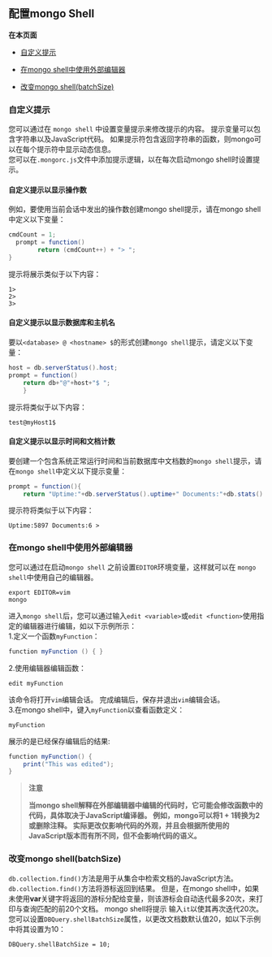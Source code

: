
## 配置mongo Shell
**在本页面**<br />

* [自定义提示](#自定义)

* [在mongo shell中使用外部编辑器](#外部编辑器)

* [改变mongo shell(batchSize)](#changeSize)

### <span id="自定义">自定义提示</span>

您可以通过在 `mongo shell` 中设置变量提示来修改提示的内容。 提示变量可以包含字符串以及JavaScript代码。 如果提示符包含返回字符串的函数，则mongo可以在每个提示符中显示动态信息。<br />您可以在`.mongorc.js`文件中添加提示逻辑，以在每次启动mongo shell时设置提示。<br />

#### **自定义提示以显示操作数**  

例如，要使用当前会话中发出的操作数创建mongo shell提示，请在mongo shell中定义以下变量：

```java
cmdCount = 1;
  prompt = function() 
    	return (cmdCount++) + "> ";
}
```

提示将展示类似于以下内容：

```shell
1>
2>
3>
```

#### 自定义提示以显示数据库和主机名

要以`<database> @ <hostname> $`的形式创建`mongo shell`提示，请定义以下变量：<br />

```java
host = db.serverStatus().host;
prompt = function() 
	return db+"@"+host+"$ ";
    }
```

提示将类似于以下内容：

```
test@myHost1$
```

#### 自定义提示以显示时间和文档计数

要创建一个包含系统正常运行时间和当前数据库中文档数的`mongo shell`提示，请在`mongo shell`中定义以下提示变量：

```java
prompt = function(){
	return "Uptime:"+db.serverStatus().uptime+" Documents:"+db.stats().objects+" > "; }
```

提示符将类似于以下内容：

```shell
Uptime:5897 Documents:6 >
```

### <span id="外部编辑器">在mongo shell中使用外部编辑器</span>

您可以通过在启动`mongo shell` 之前设置`EDITOR`环境变量，这样就可以在 `mongo shell`中使用自己的编辑器。

```
export EDITOR=vim
mongo
```

进入`mongo shell`后，您可以通过输入`edit <variable>`或`edit <function>`使用指定的编辑器进行编辑，如以下示例所示：<br />
1.定义一个函数`myFunction`：

```java
function myFunction () { }
```

2.使用编辑器编辑函数：

```shell
edit myFunction
```


该命令将打开`vim`编辑会话。 完成编辑后，保存并退出`vim`编辑会话。<br />
3.在mongo shell中，键入`myFunction`以查看函数定义：


```shell
myFunction
```

展示的是已经保存编辑后的结果:

```java
function myFunction() { 
	print("This was edited");
}
```

> **注意**
>
> **当mongo shell解释在外部编辑器中编辑的代码时，它可能会修改函数中的代码，具体取决于JavaScript编译器。 例如，mongo可以将1 + 1转换为2或删除注释。 实际更改仅影响代码的外观，并且会根据所使用的JavaScript版本而有所不同，但不会影响代码的语义。**

### <span id="changeSize">改变mongo shell(batchSize)</span>

`db.collection.find()`方法是用于从集合中检索文档的JavaScript方法。 `db.collection.find()`方法将游标返回到结果。
 但是，在mongo shell中，如果未使用**var**关键字将返回的游标分配给变量，则该游标会自动迭代最多20次，来打印与查询匹配的前20个文档。 
 mongo shell将提示 输入`it`以使其再次迭代20次。<br />
 您可以设置`DBQuery.shellBatchSize`属性，以更改文档数默认值20，如以下示例中将其设置为10：

```shell
DBQuery.shellBatchSize = 10;
```
